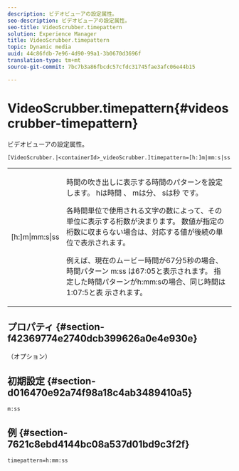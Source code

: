 ```yaml
---
description: ビデオビューアの設定属性。
seo-description: ビデオビューアの設定属性。
seo-title: VideoScrubber.timepattern
solution: Experience Manager
title: VideoScrubber.timepattern
topic: Dynamic media
uuid: 44c86fdb-7e96-4d90-99a1-3b0670d3696f
translation-type: tm+mt
source-git-commit: 7bc7b3a86fbcdc57cfdc31745fae3afc06e44b15

---
```



# VideoScrubber.timepattern{#videoscrubber-timepattern}

ビデオビューアの設定属性。

`[VideoScrubber.|<containerId>_videoScrubber.]timepattern=[h:]m|mm:s|ss`

<table id="table_C616483932C2482CA9794DDD7313FD7C"> 
 <tbody> 
  <tr> 
   <td colname="col1"> <p> <span class="codeph"> [h:]m|mm:s|ss</span> </p> </td> 
   <td colname="col2"> <p> 時間の吹き出しに表示する時間のパターンを設定します。 <span class="codeph"> hは時間</span> 、 <span class="codeph"> mは分、</span> sは秒 <span class="codeph"></span> です。 </p> <p>各時間単位で使用される文字の数によって、その単位に表示する桁数が決まります。 数値が指定の桁数に収まらない場合は、対応する値が後続の単位で表示されます。 </p> <p>例えば、現在のムービー時間が67分5秒の場合、時間パターン <span class="codeph"> m:ss</span> は67:05と表示されます。 指定した時間パターンがh:mm:sの場合、同じ時間は1:07:5と表 <span class="codeph"> 示されます</span>。 </p> </td> 
  </tr> 
 </tbody> 
</table>

## プロパティ {#section-f42369774e2740dcb399626a0e4e930e}

（オプション）

## 初期設定 {#section-d016470e92a74f98a18c4ab3489410a5}

`m:ss`

## 例 {#section-7621c8ebd4144bc08a537d01bd9c3f2f}

```
timepattern=h:mm:ss
```

